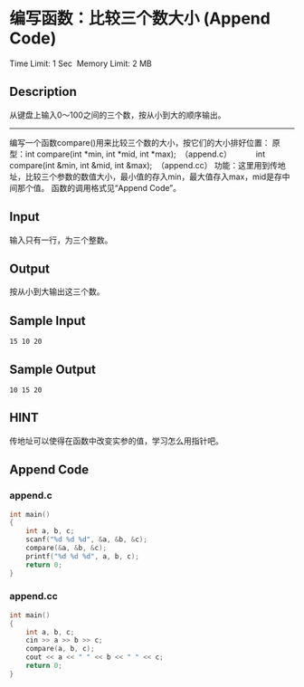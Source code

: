 # 编写函数：比较三个数大小 (Append Code)
Time Limit: 1 Sec  Memory Limit: 2 MB


## Description

从键盘上输入0～100之间的三个数，按从小到大的顺序输出。

-----------------------------------------------------------------------------
编写一个函数compare()用来比较三个数的大小，按它们的大小排好位置：
原型：int compare(int *min, int *mid, int *max);  （append.c）
          int compare(int &min, int &mid, int &max);  （append.cc）
功能：这里用到传地址，比较三个参数的数值大小，最小值的存入min，最大值存入max，mid是存中间那个值。
函数的调用格式见“Append Code”。



## Input
输入只有一行，为三个整数。


## Output
按从小到大输出这三个数。


## Sample Input
```
15 10 20
```
## Sample Output
```
10 15 20
```

## HINT
传地址可以使得在函数中改变实参的值，学习怎么用指针吧。

## Append Code
### append.c
```c
int main()
{
    int a, b, c;
    scanf("%d %d %d", &a, &b, &c);
    compare(&a, &b, &c);
    printf("%d %d %d", a, b, c);
    return 0;
}
```
### append.cc
```cpp
int main()
{
    int a, b, c;
    cin >> a >> b >> c;
    compare(a, b, c);
    cout << a << " " << b << " " << c;
    return 0;
}
```
